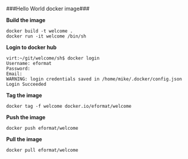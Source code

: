 ###Hello World docker image###

**Build the image**

    docker build -t welcome .
    docker run -it welcome /bin/sh

**Login to docker hub**

    virt:~/git/welcome/sh$ docker login 
    Username: eformat
    Password: 
    Email:
    WARNING: login credentials saved in /home/mike/.docker/config.json
    Login Succeeded

**Tag the image**

    docker tag -f welcome docker.io/eformat/welcome

**Push the image**

    docker push eformat/welcome

**Pull the image**

    docker pull eformat/welcome
